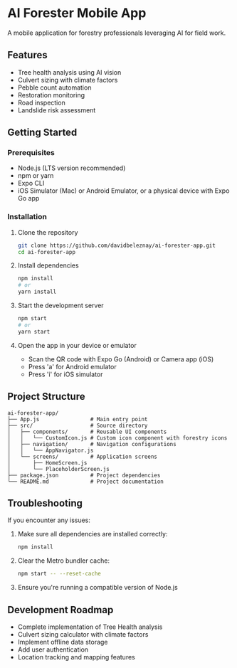 # AI Forester Mobile App

A mobile application for forestry professionals leveraging AI for field work.

## Features

- Tree health analysis using AI vision
- Culvert sizing with climate factors
- Pebble count automation
- Restoration monitoring
- Road inspection
- Landslide risk assessment

## Getting Started

### Prerequisites

- Node.js (LTS version recommended)
- npm or yarn
- Expo CLI
- iOS Simulator (Mac) or Android Emulator, or a physical device with Expo Go app

### Installation

1. Clone the repository
   ```bash
   git clone https://github.com/davidbeleznay/ai-forester-app.git
   cd ai-forester-app
   ```

2. Install dependencies
   ```bash
   npm install
   # or
   yarn install
   ```

3. Start the development server
   ```bash
   npm start
   # or
   yarn start
   ```

4. Open the app in your device or emulator
   - Scan the QR code with Expo Go (Android) or Camera app (iOS)
   - Press 'a' for Android emulator
   - Press 'i' for iOS simulator

## Project Structure

```
ai-forester-app/
├── App.js                # Main entry point
├── src/                  # Source directory
│   ├── components/       # Reusable UI components
│   │   └── CustomIcon.js # Custom icon component with forestry icons
│   ├── navigation/       # Navigation configurations
│   │   └── AppNavigator.js
│   └── screens/          # Application screens
│       ├── HomeScreen.js
│       └── PlaceholderScreen.js
├── package.json          # Project dependencies
└── README.md             # Project documentation
```

## Troubleshooting

If you encounter any issues:

1. Make sure all dependencies are installed correctly:
   ```bash
   npm install
   ```

2. Clear the Metro bundler cache:
   ```bash
   npm start -- --reset-cache
   ```

3. Ensure you're running a compatible version of Node.js

## Development Roadmap

- Complete implementation of Tree Health analysis
- Culvert sizing calculator with climate factors
- Implement offline data storage
- Add user authentication
- Location tracking and mapping features
